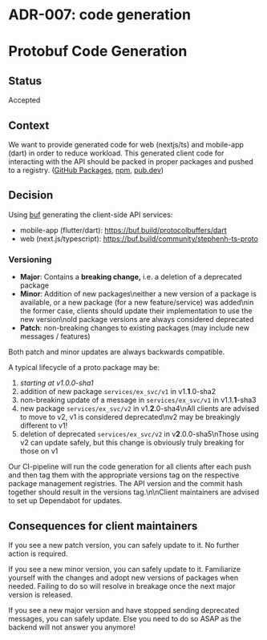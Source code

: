 # ADR-007: code generation

# Protobuf Code Generation

## Status

Accepted

## Context

We want to provide generated code for web (nextjs/ts) and mobile-app (dart) in order to reduce workload. This generated client code for interacting with the API should be packed in proper packages and pushed to a registry. ([GitHub Packages](https://github.com/orgs/helpwave/packages), [npm](https://www.npmjs.com/), [pub.dev](https://pub.dev/)) 

## Decision

Using [buf](https://github.com/bufbuild/buf) generating the client-side API services:

* mobile-app (flutter/dart): <https://buf.build/protocolbuffers/dart>
* web (next.js/typescript): <https://buf.build/community/stephenh-ts-proto>


### Versioning

* **Major**: Contains a **breaking change,** i.e. a deletion of a deprecated package
* **Minor**: Addition of new packages\neither a new version of a package is available, or a new package (for a new feature/service) was added\nin the former case, clients should update their implementation to use the new version\nold package versions are always considered deprecated
* **Patch**: non-breaking changes to existing packages (may include new messages / features)


Both patch and minor updates are always backwards compatible.


A typical lifecycle of a proto package may be:


1. *starting at v1.0.0-sha1*
2. addition of new package `services/ex_svc/v1` in v1.**1**.0-sha2
3. non-breaking update of a message in `services/ex_svc/v1` in v1.1.**1**-sha3
4. new package `services/ex_svc/v2` in v1.**2**.0-sha4\nAll clients are advised to move to v2, v1 is considered deprecated\nv2 may be breakingly different to v1!
5. deletion of deprecated `services/ex_svc/v2` in v**2**.0.0-sha5\nThose using v2 can update safely, but this change is obviously truly breaking for those on v1


Our CI-pipeline will run the code generation for all clients after each push and then tag them with the appropriate versions tag on the respective package management registries. The API version and the commit hash together should result in the versions tag.\n\nClient maintainers are advised to set up Dependabot for updates.

## Consequences for client maintainers

If you see a new patch version, you can safely update to it. No further action is required.

If you see a new minor version, you can safely update to it. Familiarize yourself with the changes and adopt new versions of packages when needed. Failing to do so will resolve in breakage once the next major version is released.

If you see a new major version and have stopped sending deprecated messages, you can safely update. Else you need to do so ASAP as the backend will not answer you anymore!
